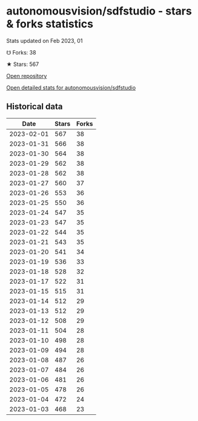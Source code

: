 # autonomousvision/sdfstudio - stars & forks statistics

Stats updated on Feb 2023, 01

☋ Forks: 38

★ Stars: 567

[Open repository](https://github.com/autonomousvision/sdfstudio)

[Open detailed stats for autonomousvision/sdfstudio](https://reviewgithub.com/rep/autonomousvision/sdfstudio)

## Historical data
| Date | Stars | Forks |
|------|-------|-------|
| 2023-02-01 | 567 | 38 | 
| 2023-01-31 | 566 | 38 | 
| 2023-01-30 | 564 | 38 | 
| 2023-01-29 | 562 | 38 | 
| 2023-01-28 | 562 | 38 | 
| 2023-01-27 | 560 | 37 | 
| 2023-01-26 | 553 | 36 | 
| 2023-01-25 | 550 | 36 | 
| 2023-01-24 | 547 | 35 | 
| 2023-01-23 | 547 | 35 | 
| 2023-01-22 | 544 | 35 | 
| 2023-01-21 | 543 | 35 | 
| 2023-01-20 | 541 | 34 | 
| 2023-01-19 | 536 | 33 | 
| 2023-01-18 | 528 | 32 | 
| 2023-01-17 | 522 | 31 | 
| 2023-01-15 | 515 | 31 | 
| 2023-01-14 | 512 | 29 | 
| 2023-01-13 | 512 | 29 | 
| 2023-01-12 | 508 | 29 | 
| 2023-01-11 | 504 | 28 | 
| 2023-01-10 | 498 | 28 | 
| 2023-01-09 | 494 | 28 | 
| 2023-01-08 | 487 | 26 | 
| 2023-01-07 | 484 | 26 | 
| 2023-01-06 | 481 | 26 | 
| 2023-01-05 | 478 | 26 | 
| 2023-01-04 | 472 | 24 | 
| 2023-01-03 | 468 | 23 | 

